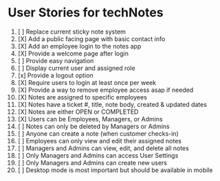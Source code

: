# User Stories for techNotes

1. [ ] Replace current sticky note system
2. [X] Add a public facing page with basic contact info 
3. [X] Add an employee login to the notes app 
4. [X] Provide a welcome page after login 
5. [ ] Provide easy navigation
6. [ ] Display current user and assigned role 
7. [x] Provide a logout option 
8. [X] Require users to login at least once per week
9. [X] Provide a way to remove employee access asap if needed 
10. [X] Notes are assigned to specific employees 
11. [X] Notes have a ticket #, title, note body, created & updated dates
12. [X] Notes are either OPEN or COMPLETED 
13. [X] Users can be Employees, Managers, or Admins 
14. [ ] Notes can only be deleted by Managers or Admins 
15. [ ] Anyone can create a note (when customer checks-in)
16. [ ] Employees can only view and edit their assigned notes  
17. [ ] Managers and Admins can view, edit, and delete all notes 
18. [ ] Only Managers and Admins can access User Settings 
19. [ ] Only Managers and Admins can create new users 
20. [ ] Desktop mode is most important but should be available in mobile 